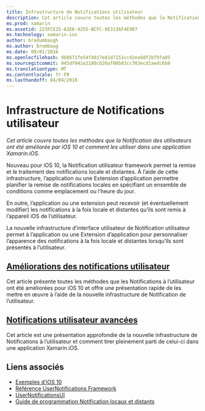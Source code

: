 ```yaml
---
title: Infrastructure de Notifications utilisateur
description: Cet article couvre toutes les méthodes que la Notification des utilisateurs ont été améliorée par iOS 10 et comment les utiliser dans une application Xamarin.iOS.
ms.prod: xamarin
ms.assetid: 223FCE25-A3E6-4255-BCFC-0E3136F4E987
ms.technology: xamarin-ios
author: bradumbaugh
ms.author: brumbaug
ms.date: 09/01/2016
ms.openlocfilehash: 9b8671fe54f4017e81d7151cc42ea9df2bf9fa05
ms.sourcegitcommit: 945df041e2180cb20af08b83cc703ecd1aedc6b0
ms.translationtype: MT
ms.contentlocale: fr-FR
ms.lasthandoff: 04/04/2018
---
```

# <a name="user-notifications-framework"></a>Infrastructure de Notifications utilisateur

_Cet article couvre toutes les méthodes que la Notification des utilisateurs ont été améliorée par iOS 10 et comment les utiliser dans une application Xamarin.iOS._

Nouveau pour iOS 10, la Notification utilisateur framework permet la remise et le traitement des notifications locale et distantes. À l’aide de cette infrastructure, l’application ou une Extension d’application permettre planifier la remise de notifications locales en spécifiant un ensemble de conditions comme emplacement ou l’heure du jour.

En outre, l’application ou une extension peut recevoir (et éventuellement modifier) les notifications à la fois locale et distantes qu’ils sont remis à l’appareil iOS de l’utilisateur.

La nouvelle infrastructure d’interface utilisateur de Notification utilisateur permet à l’application ou une Extension d’application pour personnaliser l’apparence des notifications à la fois locale et distantes lorsqu’ils sont présentés à l’utilisateur.


## <a name="enhanced-user-notificationsiosplatformuser-notificationsenhanced-user-notificationsmd"></a>[Améliorations des notifications utilisateur](~/ios/platform/user-notifications/enhanced-user-notifications.md)

Cet article présente toutes les méthodes que les Notifications à l’utilisateur ont été améliorées pour iOS 10 et offre une présentation rapide de les mettre en œuvre à l’aide de la nouvelle infrastructure de Notification de l’utilisateur.

## <a name="advanced-user-notificationsiosplatformuser-notificationsadvanced-user-notificationsmd"></a>[Notifications utilisateur avancées](~/ios/platform/user-notifications/advanced-user-notifications.md)

Cet article est une présentation approfondie de la nouvelle infrastructure de Notifications à l’utilisateur et comment tirer pleinement parti de celui-ci dans une application Xamarin.iOS.


## <a name="related-links"></a>Liens associés

- [Exemples d’iOS 10](https://developer.xamarin.com/samples/ios/iOS10/)
- [Référence UserNotifications Framework](https://developer.apple.com/reference/usernotifications)
- [UserNotificationsUI](https://developer.apple.com/reference/usernotificationsui)
- [Guide de programmation Notification locaux et distants](https://developer.apple.com/library/prerelease/content/documentation/NetworkingInternet/Conceptual/RemoteNotificationsPG/Chapters/Introduction.html)
